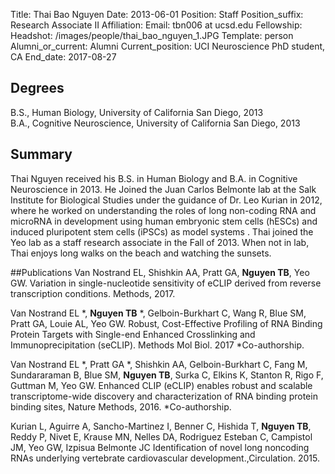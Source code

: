 Title: Thai Bao Nguyen
Date: 2013-06-01
Position: Staff
Position_suffix: Research Associate II
Affiliation:
Email: tbn006 at ucsd.edu
Fellowship:
Headshot: /images/people/thai_bao_nguyen_1.JPG
Template: person
Alumni_or_current: Alumni
Current_position: UCI Neuroscience PhD student, CA
End_date: 2017-08-27
<!-- Status: draft -->

## Degrees
B.S., Human Biology, University of California San Diego, 2013<br>
B.A., Cognitive Neuroscience, University of California San Diego, 2013<br>
## Summary
Thai Nguyen received his B.S. in Human Biology and B.A. in Cognitive Neuroscience in 2013. He Joined the Juan Carlos Belmonte lab at the Salk Institute for Biological Studies under the guidance of Dr. Leo Kurian in 2012, where he worked on understanding the roles of long non-coding RNA and microRNA in development using human embryonic stem cells (hESCs) and induced pluripotent stem cells (iPSCs) as model systems . Thai joined the Yeo lab as a staff research associate in the Fall of 2013. When not in lab, Thai enjoys long walks on the beach and watching the sunsets.

##Publications
Van Nostrand EL, Shishkin AA, Pratt GA, **Nguyen TB**, Yeo GW. Variation in single-nucleotide sensitivity of eCLIP derived from reverse transcription conditions. Methods, 2017. 

Van Nostrand EL *, **Nguyen TB** *, Gelboin-Burkhart C, Wang R, Blue SM, Pratt GA, Louie AL, Yeo GW. Robust, Cost-Effective Profiling of RNA Binding Protein Targets
with Single-end Enhanced Crosslinking and Immunoprecipitation (seCLIP). Methods Mol Biol. 2017  *Co-authorship.


Van Nostrand EL *, Pratt GA *, Shishkin AA, Gelboin-Burkhart C, Fang M, Sundararaman B, Blue SM, **Nguyen TB**, Surka C, Elkins K, Stanton R, Rigo F, Guttman M, Yeo GW. Enhanced CLIP (eCLIP) enables robust and scalable transcriptome-wide discovery and characterization of RNA binding protein binding sites, Nature Methods, 2016. *Co-authorship.  

Kurian L, Aguirre A, Sancho-Martinez I, Benner C, Hishida T, **Nguyen TB**, Reddy P, Nivet E, Krause MN, Nelles DA, Rodriguez Esteban C, Campistol JM, Yeo GW, Izpisua Belmonte JC Identification of novel long noncoding RNAs underlying vertebrate cardiovascular development.,Circulation. 2015. 